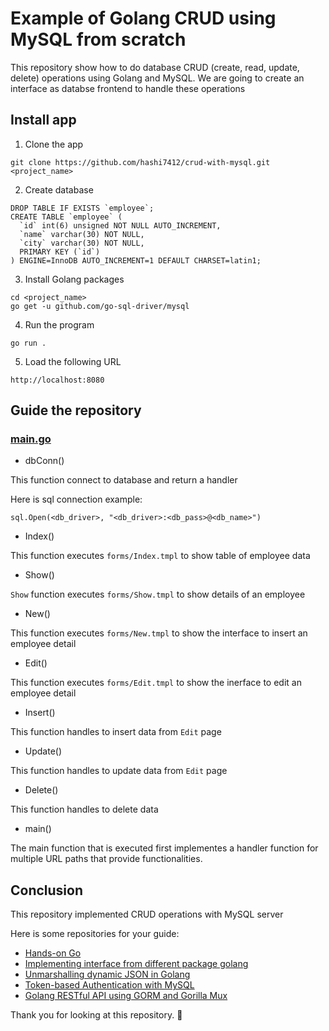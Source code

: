 # Example of Golang CRUD using MySQL from scratch

This repository show how to do database CRUD (create, read, update, delete) operations using Golang and MySQL. We are going to create an interface as databse frontend to handle these operations

## Install app

1. Clone the app
```
git clone https://github.com/hashi7412/crud-with-mysql.git <project_name>
```

2. Create database
```
DROP TABLE IF EXISTS `employee`;
CREATE TABLE `employee` (
  `id` int(6) unsigned NOT NULL AUTO_INCREMENT,
  `name` varchar(30) NOT NULL,
  `city` varchar(30) NOT NULL,
  PRIMARY KEY (`id`)
) ENGINE=InnoDB AUTO_INCREMENT=1 DEFAULT CHARSET=latin1;
```

3. Install Golang packages
```
cd <project_name>
go get -u github.com/go-sql-driver/mysql
```

4. Run the program
```
go run .
```

5. Load the following URL

```
http://localhost:8080
```

## Guide the repository

### [main.go](https://github.com/hashi7412/crud-with-mysql/blob/main/main.go)

- dbConn()

This function connect to database and return a handler

Here is sql connection example:
```
sql.Open(<db_driver>, "<db_driver>:<db_pass>@<db_name>")
```

- Index()

This function executes `forms/Index.tmpl` to show table of employee data

- Show()

`Show` function executes `forms/Show.tmpl` to show details of an employee

- New()

This function executes `forms/New.tmpl` to show the interface to insert an employee detail

- Edit()

This function executes `forms/Edit.tmpl` to show the inerface to edit an employee detail

- Insert()

This function handles to insert data from `Edit` page

- Update()

This function handles to update data from `Edit` page

- Delete()

This function handles to delete data

- main()

The main function that is executed first implementes a handler function for multiple URL paths that provide functionalities.


## Conclusion

This repository implemented CRUD operations with MySQL server

Here is some repositories for your guide:

- [Hands-on Go](https://github.com/hashi7412/handson-go)
- [Implementing interface from different package golang](https://github.com/hashi7412/multi-packages-interface)
- [Unmarshalling dynamic JSON in Golang](https://github.com/hashi7412/unmarshalling-dynamic-json)
- [Token-based Authentication with MySQL](https://github.com/hashi7412/tokenbased-authentication)
- [Golang RESTful API using GORM and Gorilla Mux](https://github.com/hashi7412/RestfulAPI-with-GORM-and-GorillaMux)

Thank you for looking at this repository. 👋

